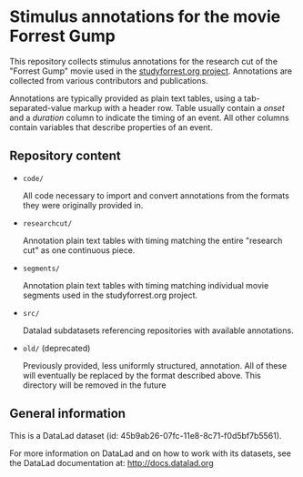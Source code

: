 # Stimulus annotations for the movie Forrest Gump

This repository collects stimulus annotations for the research cut of the
"Forrest Gump" movie used in the [studyforrest.org
project](http://studyforrest.org).  Annotations are collected from
various contributors and publications.

Annotations are typically provided as plain text tables, using a
tab-separated-value markup with a header row. Table usually contain a *onset*
and a *duration* column to indicate the timing of an event.  All other columns
contain variables that describe properties of an event.

## Repository content

- `code/`

  All code necessary to import and convert annotations from the formats they
  were originally provided in.

- `researchcut/`

  Annotation plain text tables with timing matching the entire "research cut"
  as one continuous piece.

- `segments/`

  Annotation plain text tables with timing matching individual movie segments
  used in the studyforrest.org project.

- `src/`

  Datalad subdatasets referencing repositories with available annotations.

- `old/` (deprecated)

  Previously provided, less uniformly structured, annotation. All of these
  will eventually be replaced by the format described above. This directory
  will be removed in the future

## General information

This is a DataLad dataset (id: 45b9ab26-07fc-11e8-8c71-f0d5bf7b5561).

For more information on DataLad and on how to work with its datasets,
see the DataLad documentation at: http://docs.datalad.org
